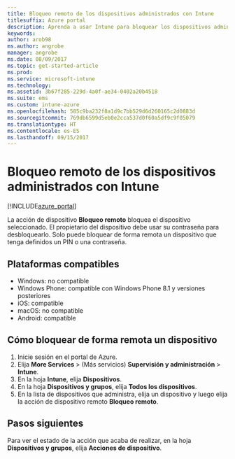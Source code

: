 ```yaml
---
title: Bloqueo remoto de los dispositivos administrados con Intune
titlesuffix: Azure portal
description: Aprenda a usar Intune para bloquear los dispositivos administrados de forma remota.
keywords: 
author: arob98
ms.author: angrobe
manager: angrobe
ms.date: 08/09/2017
ms.topic: get-started-article
ms.prod: 
ms.service: microsoft-intune
ms.technology: 
ms.assetid: 3b67f285-229d-4a0f-ae34-0402a20b4518
ms.suite: ems
ms.custom: intune-azure
ms.openlocfilehash: 585c9ba232f8a1d9c7bb529d6d260165c2d0883d
ms.sourcegitcommit: 769db6599d5eb0e2cca537d0f60a5df9c9f05079
ms.translationtype: HT
ms.contentlocale: es-ES
ms.lasthandoff: 09/15/2017
---
```

# <a name="remotely-lock-managed-devices-with-intune"></a>Bloqueo remoto de los dispositivos administrados con Intune


[!INCLUDE[azure_portal](./includes/azure_portal.md)]

La acción de dispositivo **Bloqueo remoto** bloquea el dispositivo seleccionado. El propietario del dispositivo debe usar su contraseña para desbloquearlo. Solo puede bloquear de forma remota un dispositivo que tenga definidos un PIN o una contraseña.

## <a name="supported-platforms"></a>Plataformas compatibles

- Windows: no compatible
- Windows Phone: compatible con Windows Phone 8.1 y versiones posteriores
- iOS: compatible
- macOS: no compatible
- Android: compatible

## <a name="how-to-remote-lock-a-device"></a>Cómo bloquear de forma remota un dispositivo

1. Inicie sesión en el portal de Azure.
2. Elija **More Services** >  (Más servicios) **Supervisión y administración** > **Intune**.
3. En la hoja **Intune**, elija **Dispositivos**.
4. En la hoja **Dispositivos y grupos**, elija **Todos los dispositivos**.
5. En la lista de dispositivos que administra, elija un dispositivo y luego elija la acción de dispositivo remoto **Bloqueo remoto**.

## <a name="next-steps"></a>Pasos siguientes

Para ver el estado de la acción que acaba de realizar, en la hoja **Dispositivos y grupos**, elija **Acciones de dispositivo**.
